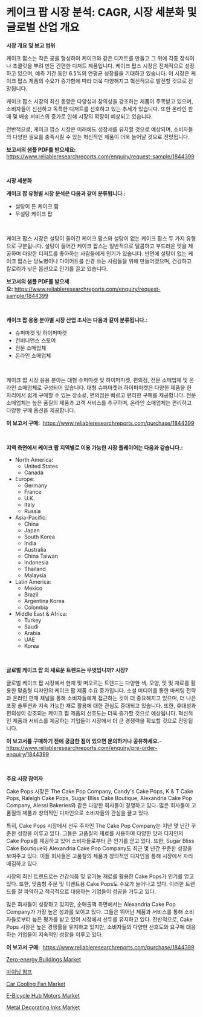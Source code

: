 <p><h1>케이크 팝 시장 분석: CAGR, 시장 세분화 및 글로벌 산업 개요</h1></p><p><strong>시장 개요 및 보고 범위</strong></p>
<p><p>케이크 팝스는 작은 공을 형성하여 케이크와 같은 디저트를 만들고 그 위에 각종 장식이나 초콜릿을 뿌려 만든 간편한 디저트 제품입니다. 케이크 팝스 시장은 전체적으로 성장하고 있으며, 예측 기간 동안 6.5%의 연평균 성장률을 기대하고 있습니다. 이 시장은 케이크 팝스 제품의 수요가 증가함에 따라 더욱 다양해지고 혁신적으로 발전할 것으로 전망됩니다.</p><p>케이크 팝스 시장의 최신 동향은 다양성과 창의성을 강조하는 제품이 주목받고 있으며, 소비자들이 신선하고 독특한 디저트를 선호하고 있는 추세가 있습니다. 또한 온라인 판매 및 배송 서비스의 증가로 인해 시장의 확장이 예상되고 있습니다.</p><p>전반적으로, 케이크 팝스 시장은 미래에도 성장세를 유지할 것으로 예상되며, 소비자들의 다양한 필요를 충족시킬 수 있는 혁신적인 제품이 더욱 늘어날 것으로 전망됩니다.</p></p>
<p><strong>보고서의 샘플 PDF를 받으세요:</strong> <a href="https://www.reliableresearchreports.com/enquiry/request-sample/1844399">https://www.reliableresearchreports.com/enquiry/request-sample/1844399</a></p>
<p>&nbsp;</p>
<p><strong>시장 세분화</strong></p>
<p><strong>케이크 팝 유형별 시장 분석은 다음과 같이 분류됩니다.:</strong></p>
<p><ul><li>설탕이 든 케이크 팝</li><li>무설탕 케이크 팝</li></ul></p>
<p>&nbsp;</p>
<p><p>케이크 팝스 시장은 설탕이 들어간 케이크 팝스와 설탕이 없는 케이크 팝스 두 가지 유형으로 구분됩니다. 설탕이 들어간 케이크 팝스는 일반적으로 달콤하고 부드러운 맛을 제공하며 다양한 디저트를 좋아하는 사람들에게 인기가 있습니다. 반면에 설탕이 없는 케이크 팝스는 당뇨병이나 다이어트를 신경 쓰는 사람들을 위해 만들어졌으며, 건강하고 칼로리가 낮은 옵션으로 인기를 끌고 있습니다.</p></p>
<p><strong>보고서의 샘플 PDF를 받으세요:</strong>&nbsp;<a href="https://www.reliableresearchreports.com/enquiry/request-sample/1844399">https://www.reliableresearchreports.com/enquiry/request-sample/1844399</a></p>
<p>&nbsp;</p>
<p><strong> 케이크 팝 응용 분야별 시장 산업 조사는 다음과 같이 분류됩니다.:</strong></p>
<p><ul><li>슈퍼마켓 및 하이퍼마켓</li><li>컨비니언스 스토어</li><li>전문 소매업체</li><li>온라인 소매업체</li></ul></p>
<p>&nbsp;</p>
<p><p>케이크 팝 시장 응용 분야는 대형 슈퍼마켓 및 하이퍼마켓, 편의점, 전문 소매업체 및 온라인 소매업체로 구성되어 있습니다. 대형 슈퍼마켓과 하이퍼마켓은 다양한 제품을 한 자리에서 쉽게 구매할 수 있는 장소로, 편의점은 빠르고 편리한 구매를 제공합니다. 전문 소매업체는 높은 품질의 제품과 고객 서비스를 추구하며, 온라인 소매업체는 편리하고 다양한 구매 옵션을 제공합니다.</p></p>
<p><strong>이 보고서 구매:</strong>&nbsp; <a href="https://www.reliableresearchreports.com/purchase/1844399">https://www.reliableresearchreports.com/purchase/1844399</a></p>
<p>&nbsp;</p>
<p><strong>지역 측면에서 케이크 팝 지역별로 이용 가능한 시장 플레이어는 다음과 같습니다.:</strong></p>
<p><ul>
    <li>
        North America:
        <ul>
            <li>United States</li>
            <li>Canada</li>
        </ul>
    </li>
    <li>
        Europe:
        <ul>
            <li>Germany</li>
            <li>France</li>
            <li>U.K.</li>
            <li>Italy</li>
            <li>Russia</li>
        </ul>
    </li>
    <li>
        Asia-Pacific:
        <ul>
            <li>China</li>
            <li>Japan</li>
            <li>South Korea</li>
            <li>India</li>
            <li>Australia</li>
            <li>China Taiwan</li>
            <li>Indonesia</li>
            <li>Thailand</li>
            <li>Malaysia</li>
        </ul>
    </li>
    <li>
        Latin America:
        <ul>
            <li>Mexico</li>
            <li>Brazil</li>
            <li>Argentina Korea</li>
            <li>Colombia</li>
        </ul>
    </li>
    <li>
        Middle East & Africa:
        <ul>
            <li>Turkey</li>
            <li>Saudi</li>
            <li>Arabia</li>
            <li>UAE</li>
            <li>Korea</li>
        </ul>
    </li>
    </ul></p>
<p>&nbsp;</p>
<p><strong>글로벌 케이크 팝 의 새로운 트렌드는 무엇입니까? 시장?</strong></p>
<p><p>글로벌 케이크 팝 시장에서 현재 및 떠오르는 트렌드는 다양한 색, 모양, 맛 및 재료를 활용한 맞춤형 디자인의 케이크 팝 제품 수요 증가입니다. 소셜 미디어를 통한 마케팅 전략과 온라인 판매 채널을 통해 소비자들에게 접근하는 것이 더 중요해지고 있으며, 더 나은 포장 솔루션과 지속 가능한 재료 활용에 대한 관심도 증대되고 있습니다. 또한, 휴대성과 편의성이 강조되는 케이크 팝 제품의 선호도는 더욱 증가할 것으로 예상됩니다. 혁신적인 제품과 서비스를 제공하는 기업들이 시장에서 더 큰 경쟁력을 확보할 것으로 전망됩니다.</p></p>
<p><strong>이 보고서를 구매하기 전에 궁금한 점이 있으면 문의하거나 공유하세요.</strong>- <a href="https://www.reliableresearchreports.com/enquiry/pre-order-enquiry/1844399">https://www.reliableresearchreports.com/enquiry/pre-order-enquiry/1844399</a></p>
<p>&nbsp;</p>
<p><strong>주요 시장 참여자</strong></p>
<p><p>Cake Pops 시장은 The Cake Pop Company, Candy's Cake Pops, K & T Cake Pops, Raleigh Cake Pops, Sugar Bliss Cake Boutique, Alexandria Cake Pop Company, Alessi Bakeries와 같은 다양한 회사들이 경쟁하고 있다. 많은 회사들이 고품질의 제품과 창의적인 디자인으로 소비자들의 관심을 끌고 있다.</p><p>특히, Cake Pops 시장에서 선두 주자인 The Cake Pop Company는 지난 몇 년간 꾸준한 성장을 이루고 있다. 그들은 고품질의 재료를 사용하여 다양한 맛과 디자인의 Cake Pops를 제공하고 있어 소비자들로부터 큰 인기를 얻고 있다. 또한, Sugar Bliss Cake Boutique와 Alexandria Cake Pop Company도 최근 몇 년간 꾸준한 성장을 보여주고 있다. 이들 회사들은 고품질의 제품과 창의적인 디자인을 통해 시장에서 자리매김하고 있다.</p><p>시장의 최신 트렌드로는 건강식품 및 유기농 재료를 활용한 Cake Pops가 인기를 얻고 있다. 또한, 맞춤형 주문 및 이벤트용 Cake Pops도 수요가 늘어나고 있다. 이러한 트렌드를 잘 파악하고 적극적으로 대응하는 기업들이 성공을 거두고 있다.</p><p>많은 회사들이 성장하고 있지만, 순매출액 측면에서는 Alexandria Cake Pop Company가 가장 높은 성과를 보이고 있다. 그들은 뛰어난 제품과 서비스를 통해 소비자들로부터 높은 평가를 받고 있어 시장에서 선두를 유지하고 있다. 전반적으로, Cake Pops 시장은 높은 경쟁률을 유지하고 있지만, 소비자들의 다양한 선호도와 요구에 대응하는 기업들이 지속적인 성장을 이루고 있다.</p></p>
<p><strong>이 보고서 구매:</strong>&nbsp;&nbsp;<a href="https://www.reliableresearchreports.com/purchase/1844399">https://www.reliableresearchreports.com/purchase/1844399</a></p>
<p><p><a href="https://florentine-yuzu-f42.notion.site/Zero-energy-Buildings-Market-A-Comprehensive-Report-of-its-Market-Share-Growth-Trends-2024-2031-94173951b3294008a7a751222dfb7493">Zero-energy Buildings Market</a></p><p><a href="https://github.com/trmesnao7959541/Market-Research-Report-List-1/blob/main/4063762185598.md">마이닝 펌프</a></p><p><a href="https://issuu.com/reportprime-2/docs/car-cooling-fan-market-size-2030.pptx">Car Cooling Fan Market</a></p><p><a href="https://issuu.com/reportprime-2/docs/e-bicycle-hub-motors-market-size-2030.pptx">E-Bicycle Hub Motors Market</a></p><p><a href="https://view.publitas.com/reportprime-1/metal-decorating-inks-market-furnish-information-about-market-size-market-share-market-dynamics-and-projections-spanning-from-2024-to-2031/">Metal Decorating Inks Market</a></p></p>
